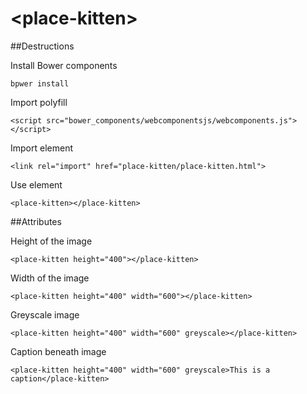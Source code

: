 &lt;place-kitten&gt;
============

##Destructions

Install Bower components
```
bpwer install
```

Import polyfill
```
<script src="bower_components/webcomponentsjs/webcomponents.js"></script>
```

Import element
```
<link rel="import" href="place-kitten/place-kitten.html">
```

Use element
```
<place-kitten></place-kitten>
```

##Attributes

Height of the image
```
<place-kitten height="400"></place-kitten>
```

Width of the image
```
<place-kitten height="400" width="600"></place-kitten>
``` 

Greyscale image
```
<place-kitten height="400" width="600" greyscale></place-kitten>
```  

Caption beneath image
```
<place-kitten height="400" width="600" greyscale>This is a caption</place-kitten>
```  
